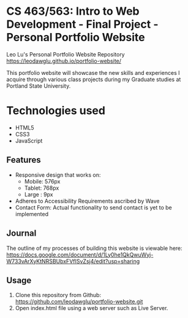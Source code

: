 # CS 463/563: Intro to Web Development - Final Project - Personal Portfolio Website

Leo Lu's Personal Portfolio Website Repository
https://leodawglu.github.io/portfolio-website/

This portfolio website will showcase the new skills and experiences I acquire
through various class projects during my Graduate studies
at Portland State University.

# Technologies used
* HTML5
* CSS3
* JavaScript

## Features
* Responsive design that works on:
  - Mobile: 576px
  - Tablet: 768px
  - Large : 9px
* Adheres to Accessibility Requirements ascribed by Wave
* Contact Form: Actual functionality to send contact is yet to be implemented

## Journal
The outline of my processes of building this website is viewable here:
https://docs.google.com/document/d/1Ly0he1QkQwuWyj-W733vArXyKtNRSBUbxFVfISvZsj4/edit?usp=sharing

## Usage
1. Clone this repository from Github:
https://github.com/leodawglu/portfolio-website.git
2. Open index.html file using a web server such as Live Server.
